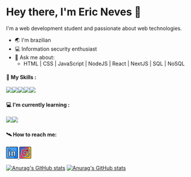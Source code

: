 # Hey there, I'm Eric Neves 👋

I'm a web development student and passionate about web technologies.

- 🌏 I'm brazilian 
- 💻 Information security enthusiast
- 💬 Ask me about:
    - HTML | CSS | JavaScript | NodeJS | React | NextJS | SQL | NoSQL

#### 🚀 My Skills :
<img src="https://img.icons8.com/color/256/html-5.png" width="42px"><img src="https://img.icons8.com/fluency/256/css3.png"  width="42px"><img src="https://img.icons8.com/fluency/256/javascript.png"  width="42px"><img src="https://img.icons8.com/?size=512&id=UFXRpPFebwa2&format=png"  width="42px"><img src="https://img.icons8.com/fluency/256/node-js.png"  width="42px">

#### 💻 I'm currently learning :

<img src="https://img.icons8.com/external-others-amoghdesign/256/external-react-native-soleicons-fill-vol-1-others-amoghdesign.png"  width="42px"><img src="https://img.icons8.com/color/256/mongodb.png"  width="42px">

#### 🛰 How to reach me:

<a href="https://www.linkedin.com/in/ericnevesrr/">
    <img src="./assets/img/linkedin.png" />
</a>
<a href="https://www.instagram.com/ericneves_dev/">
    <img src="./assets/img/instagram.png" />
</a>

[![Anurag's GitHub stats](https://github-readme-stats.vercel.app/api?username=ericneves&theme=radical&show_icons=true)](https://github.com/anuraghazra/github-readme-stats)
[![Anurag's GitHub stats](https://github-readme-stats.vercel.app/api/top-langs/?username=ericneves&layout=compact&theme=radical)](https://github.com/anuraghazra/github-readme-stats)

 
